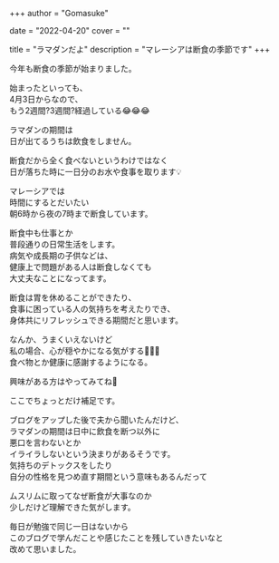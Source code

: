 +++
author = "Gomasuke"

date = "2022-04-20"
cover = ""

title = "ラマダンだよ"
description = "マレーシアは断食の季節です"
+++

今年も断食の季節が始まりました。

始まったといっても、  
4月3日からなので、  
もう2週間?3週間?経過している😂😂😂  
  
ラマダンの期間は  
日が出てるうちは飲食をしません。  
  
  
断食だから全く食べないというわけではなく  
日が落ちた時に一日分のお水や食事を取ります💡  
  
マレーシアでは  
時間にするとだいたい  
朝6時から夜の7時まで断食しています。  
  
  
断食中も仕事とか  
普段通りの日常生活をします。  
病気や成長期の子供などは、  
健康上で問題がある人は断食しなくても  
大丈夫なことになってます。  
    
断食は胃を休めることができたり、  
食事に困っている人の気持ちを考えたりでき、  
身体共にリフレッシュできる期間だと思います。  
  
なんか、うまくいえないけど  
私の場合、心が穏やかになる気がする🤣🤣🤣  
食べ物とか健康に感謝するようになる。  
  
興味がある方はやってみてね🤭  
  
  
ここでちょっとだけ補足です。  
  
ブログをアップした後で夫から聞いたんだけど、  
ラマダンの期間は日中に飲食を断つ以外に  
悪口を言わないとか  
イライラしないという決まりがあるそうです。  
気持ちのデトックスをしたり  
自分の性格を見つめ直す期間という意味もあるんだって  
  
ムスリムに取ってなぜ断食が大事なのか  
少しだけど理解できた気がします。  
  
毎日が勉強で同じ一日はないから  
このブログで学んだことや感じたことを残していきたいなと  
改めて思いました。  